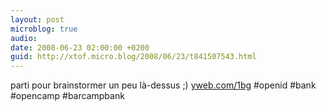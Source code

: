 ```yaml
---
layout: post
microblog: true
audio: 
date: 2008-06-23 02:00:00 +0200
guid: http://xtof.micro.blog/2008/06/23/t841507543.html
---
```

parti pour brainstormer un peu là-dessus ;) [yweb.com/1bg](http://yweb.com/1bg) #openid #bank #opencamp #barcampbank
